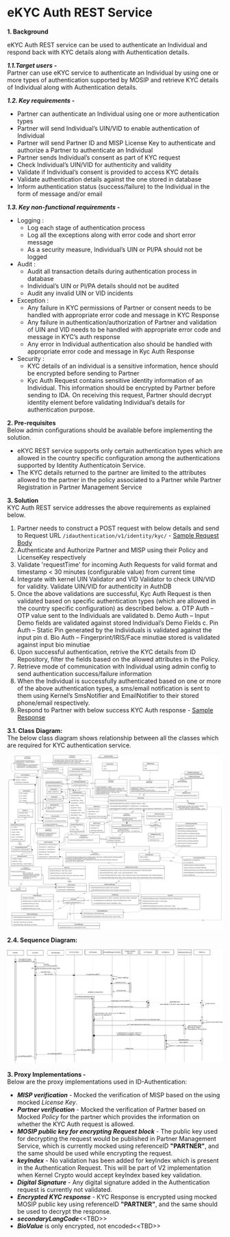 # eKYC Auth REST Service


**1. Background**

eKYC Auth REST service can be used to authenticate an Individual and respond back with KYC details along with Authentication details. 

 ***1.1.Target users -***  
Partner can use eKYC service to authenticate an Individual by using one or more types of authentication supported by MOSIP and retrieve KYC details of Individual along with Authentication details.

 ***1.2. Key requirements -***   
-	Partner can authenticate an Individual using one or more authentication types
-	Partner will send Individual’s UIN/VID to enable authentication of Individual
-	Partner will send Partner ID and MISP License Key to authenticate and authorize a Partner to authenticate an Individual
-	Partner sends Individual’s consent as part of KYC request
-	Check Individual’s UIN/VID for authenticity and validity
-	Validate if Individual’s consent is provided to access KYC details
-	Validate authentication details against the one stored in database
-	Inform authentication status (success/failure) to the Individual in the form of message and/or email

 ***1.3. Key non-functional requirements -***   
-	Logging :
	-	Log each stage of authentication process
	-	Log all the exceptions along with error code and short error message
	-	As a security measure, Individual’s UIN or PI/PA should not be logged
-	Audit :
	-	Audit all transaction details during authentication process in database
	-	Individual’s UIN or PI/PA details should not be audited
	-	Audit any invalid UIN or VID incidents
-	Exception :
	-	Any failure in KYC permissions of Partner or consent needs to be handled with appropriate error code and message in KYC Response
	-	Any failure in authentication/authorization of Partner and validation of UIN and VID needs to be handled with appropriate error code and message in KYC’s auth response
	-	Any error in Individual authentication also should be handled with appropriate error code and message in Kyc Auth Response 
-	Security :
	- 	KYC details of an individual is a sensitive information, hence should be encrypted before sending to Partner
	-	Kyc Auth Request contains sensitive identity information of an Individual. This information should be encrypted by Partner before sending to IDA. On receiving this request, Partner should decrypt identity element before validating Individual’s details for authentication purpose. 


**2. Pre-requisites**   
Below admin configurations should be available before implementing the solution.
-	eKYC REST service supports only certain authentication types which are allowed in the country specific configuration among the authentications supported by Identity Authenticatoin Service.
-	The KYC details returned to the partner are limited to the attributes allowed to the partner in the policy associated to a Partner while Partner Registration in Partner Management Service

**3. Solution**   
KYC Auth REST service addresses the above requirements as explained below.

1.	Partner needs to construct a POST request with below details and send to Request URL `/idauthentication/v1/identity/kyc/` - [Sample Request Body](https://github.com/mosip/mosip/wiki/ID-Authentication-APIs#post-idauthenticationv1identitykyc)
2.	Authenticate and Authorize Partner and MISP using their Policy and LicenseKey respectively
3.	Validate 'requestTime' for incoming Auth Requests for valid format and timestamp < 30 minutes (configurable value) from current time
4. Integrate with kernel UIN Validator and VID Validator to check UIN/VID for validity. Validate UIN/VID for authenticity in AuthDB
5. Once the above validations are successful, Kyc Auth Request is then validated based on specific authentication types (which are allowed in the country specific configuration) as described below.
	a.	OTP Auth – OTP value sent to the Individuals are validated
	b.	Demo Auth – Input Demo fields are validated against stored Individual’s Demo Fields
	c.	Pin Auth – Static Pin generated by the Individuals is validated against the input pin
	d.	Bio Auth – Fingerprint/IRIS/Face minutiae stored is validated against input bio minutiae
7. 	Upon successful authentication, retrive the KYC details from ID Repository, filter the fields based on the allowed attributes in the Policy.
8.	Retrieve mode of communication with Individual using admin config to send authentication success/failure information
9.	When the Individual is successfully authenticated based on one or more of the above authentication types, a sms/email notification is sent to them using Kernel’s SmsNotifier and EmailNotifier to their stored phone/email respectively.
10.	Respond to Partner with below success KYC Auth response - [Sample Response](https://github.com/mosip/mosip/wiki/ID-Authentication-APIs#success-response-1)

**3.1. Class Diagram:**   
The below class diagram shows relationship between all the classes which are required for KYC authentication service.

![Kyc Auth Class Diagram](_images/eKYC_Auth_Class_Diagram.PNG)

**2.4. Sequence Diagram:**   

![Kyc Auth Sequence Diagram](_images/eKYC_Auth_Seq_Diagram.PNG)

**3. Proxy Implementations -**   
Below are the proxy implementations used in ID-Authentication:
- ***MISP verification*** - Mocked the verification of MISP based on the using mocked *License Key*.
- ***Partner verification*** - Mocked the verification of Partner based on Mocked *Policy* for the partner which provides the information on whether the KYC Auth request is allowed.
- ***MOSIP public key for encrypting Request block*** - The public key used for decrypting the request would be published in Partner Management Service, which is currently mocked using referenceID **"PARTNER"**, and the same should be used while encrypting the request.
- ***keyIndex*** - No validation has been added for keyIndex which is present in the Authentication Request. This will be part of V2 implementation when Kernel Crypto would accept keyIndex based key validation.
- ***Digital Signature*** - Any digital signature added in the Authentication request is currently not validated.
- ***Encrypted KYC response*** - KYC Response is encrypted using mocked MOSIP public key using referenceID **"PARTNER"**, and the same should be used to decrypt the response.
- ***secondaryLangCode***&lt;&lt;TBD&gt;&gt;
- ***BioValue*** is only encrypted, not encoded&lt;&lt;TBD&gt;&gt;
